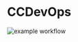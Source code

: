 # CCDevOps

![example workflow](https://github.com/Sinealon/CCDevOps/actions/workflows/main.yaml/badge.svg)


